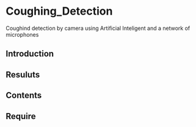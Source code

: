 # Coughing_Detection

Coughind detection by camera using Artificial Inteligent and a network of microphones

## Introduction

## Resuluts

## Contents

## Require

